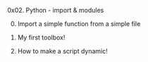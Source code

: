 0x02. Python - import & modules

0. Import a simple function from a simple file

1. My first toolbox!

2. How to make a script dynamic!
